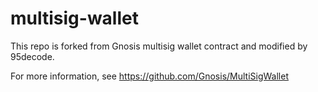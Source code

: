 # multisig-wallet
This repo is forked from Gnosis multisig wallet contract and modified by 95decode.

For more information, see https://github.com/Gnosis/MultiSigWallet

